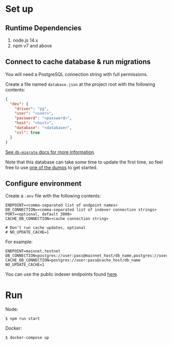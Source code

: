 # Set up

## Runtime Dependencies

1. node.js 14.x
2. npm v7 and above

## Connect to cache database & run migrations

You will need a PostgreSQL connection string with full permissions.

Create a file named `database.json` at the project root with the following contents:

```json
{
  "dev": {
    "driver": "pg",
    "user": "<user>",
    "password": "<password>",
    "host": "<host>",
    "database": "<database>",
    "ssl": true
  }
}
```

[See `db-migrate` docs for more information](https://db-migrate.readthedocs.io/en/latest/Getting%20Started/configuration/).

Note that this database can take some time to update the first time, so feel free to use [one of the dumps](https://drive.google.com/drive/folders/1pzmvYi7aMAAceuItqza7LfwOQQdNYoxi?usp=sharing) to get started.

## Configure environment

Create a `.env` file with the following contents:

```env
ENDPOINT=<comma-separated list of endpoint names>
DB_CONNECTION=<comma-separated list of indexer connection strings>
PORT=<optional, default 3000>
CACHE_DB_CONNECTION=<cache connection string>

# Don't run cache updates, optional
# NO_UPDATE_CACHE=1
```

For example:

```env
ENDPOINT=mainnet,testnet
DB_CONNECTION=postgres://user:pass@mainnet_host/db_name,postgres://user:pass@testnet_host/db_name
CACHE_DB_CONNECTION=postgres://user:pass@cache_host/db_name
NO_UPDATE_CACHE=1
```

You can use the public indexer endpoints found [here](https://github.com/near/near-indexer-for-explorer#shared-public-access).

# Run

Node:

```
$ npm run start
```

Docker:

```
$ docker-compose up
```
